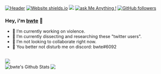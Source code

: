 [![Header](https://raw.githubusercontent.com/SeekYML/About/master/bwte/About.png "Header")](https://bwte.ml/) 
[![Website shields.io](https://img.shields.io/website-up-down-green-red/http/shields.io.svg)](https://bwte.ml/) 
<img src="https://visitor-badge.glitch.me/badge?page_id=bwte.visitor-badge" /> 
[![ask Me Anything !](https://img.shields.io/badge/Ask%20me-anything-1abc9c.svg)](https://github.com/bwte/bwte)
[![GitHub followers](https://img.shields.io/github/followers/bwte.svg?style=social&label=Follow&maxAge=2592000#annee=BlackLotus)](https://github.com/bwte?tab=followers)

### Hey, i'm [bwte](https://github.com/bwte/) 👋
- 🔭 I’m currently working on violence.
- 🌱 I’m currently dissecting and researching these "twitter users".
- 👯 I’m not looking to collaborate right now.
- 💬 You better not disturb me on discord: bwte#6092
<br />
  <img align="center" src="https://www.codewars.com/users/bwte/badges/large" />
<br />
<a>
  <img align="center" src="https://github-readme-stats.vercel.app/api?username=bwte&show_icons=true&include_all_commits=true&theme=apprentice" alt="bwte's Github Stats" />
</a>
<a>
  <img align="center" src="https://github-readme-stats.vercel.app/api/top-langs/?username=bwte&layout=compact&theme=apprentice" />
</a>
